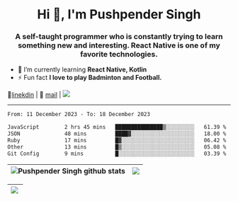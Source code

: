 <h1 align="center">Hi 👋, I'm Pushpender Singh</h1>
<h3 align="center">A self-taught programmer who is constantly trying to learn something new and interesting. React Native is one of my favorite technologies.</h3>

- 🌱 I’m currently learning **React Native, Kotlin**
- ⚡ Fun fact **I love to play Badminton and Football.**

👔[linekdin](https://www.linkedin.com/in/pushpender-singh-240061202/) | 📧 [mail](mailto:pushpendersingh694@gmail.com) | ![](https://komarev.com/ghpvc/?username=pushpender-singh-ap&color=blue)


---

<!--START_SECTION:waka-->

```txt
From: 11 December 2023 - To: 18 December 2023

JavaScript        2 hrs 45 mins   ███████████████▒░░░░░░░░░   61.39 %
JSON              48 mins         ████▓░░░░░░░░░░░░░░░░░░░░   18.00 %
Ruby              17 mins         █▓░░░░░░░░░░░░░░░░░░░░░░░   06.42 %
Other             13 mins         █▒░░░░░░░░░░░░░░░░░░░░░░░   05.08 %
Git Config        9 mins          █░░░░░░░░░░░░░░░░░░░░░░░░   03.39 %
```

<!--END_SECTION:waka-->

| <a><img align="center" src="https://github-readme-stats-iota-ecru-15.vercel.app/api?username=pushpender-singh-ap&show_icons=true&include_all_commits=true&theme=buefy&hide_border=true" alt="Pushpender Singh github stats" /></a> | <a><img align="center" src="https://github-readme-stats-iota-ecru-15.vercel.app/api/top-langs/?username=pushpender-singh-ap&layout=compact&theme=buefy&hide_border=true" /></a> |
| ------------- | ------------- |

| <a> <img align="left" src="https://github-readme-streak-stats.herokuapp.com/?user=pushpender-singh-ap" /></br> </a> |
| ------------- |
